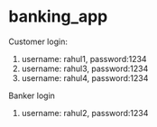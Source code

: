 # banking_app

Customer login:
1) username: rahul1, password:1234
2) username: rahul3, password:1234
3) username: rahul4, password:1234

Banker login
1) username: rahul2, password:1234
